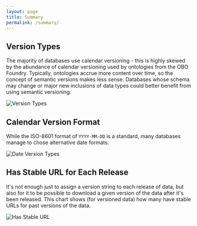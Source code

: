 ```yaml
---
layout: page
title: Summary
permalink: /summary/
---
```


## Version Types

The majority of databases use calendar versioning - this is highly skewed by the abundance of calendar versioning used
by ontologies from the OBO Foundry. Typically, ontologies accrue more content over time, so the concept of semantic
versions makes less sense. Databases whose schema may change or major new inclusions of data types could better benefit
from using semantic versioning.

<img src="https://raw.githubusercontent.com/cthoyt/bioversions/main/docs/img/version_types.png" alt="Version Types"/>

## Calendar Version Format

While the ISO-8601 format of `YYYY-MM-DD` is a standard, many databases manage to chose alternative date formats.

<img src="https://raw.githubusercontent.com/cthoyt/bioversions/main/docs/img/version_date_types.png" alt="Date Version Types"/>

## Has Stable URL for Each Release

It's not enough just to assign a version string to each release of data, but also for it to be possible to download a
given version of the data after it's been released. This chart shows (for versioned data) how many have stable URLs for
past versions of the data.

<img src="https://raw.githubusercontent.com/cthoyt/bioversions/main/docs/img/has_release_url.png" alt="Has Stable URL"/>
